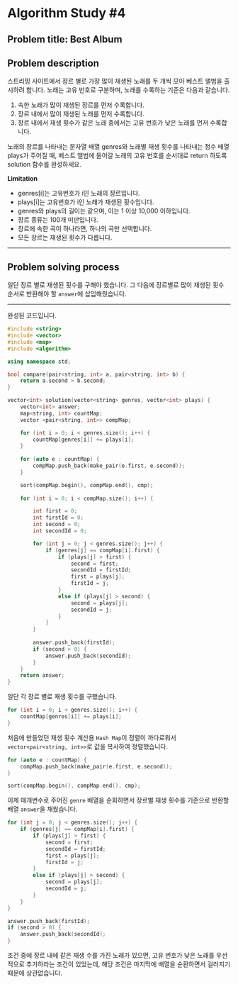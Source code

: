 # Algorithm Study #4

## Problem title: **Best Album**

## Problem description
스트리밍 사이트에서 장르 별로 가장 많이 재생된 노래를 두 개씩 모아 베스트 앨범을 출시하려 합니다. 노래는 고유 번호로 구분하며, 노래를 수록하는 기준은 다음과 같습니다.

1. 속한 노래가 많이 재생된 장르를 먼저 수록합니다.
2. 장르 내에서 많이 재생된 노래를 먼저 수록합니다.
3. 장르 내에서 재생 횟수가 같은 노래 중에서는 고유 번호가 낮은 노래를 먼저 수록합니다.

노래의 장르를 나타내는 문자열 배열 genres와 노래별 재생 횟수를 나타내는 정수 배열 plays가 주어질 때, 베스트 앨범에 들어갈 노래의 고유 번호를 순서대로 return 하도록 solution 함수를 완성하세요.

**Limitation**  
- genres[i]는 고유번호가 i인 노래의 장르입니다.
- plays[i]는 고유번호가 i인 노래가 재생된 횟수입니다.
- genres와 plays의 길이는 같으며, 이는 1 이상 10,000 이하입니다.
- 장르 종류는 100개 미만입니다.
- 장르에 속한 곡이 하나라면, 하나의 곡만 선택합니다.
- 모든 장르는 재생된 횟수가 다릅니다.

***

## Problem solving process

일단 장르 별로 재생된 횟수를 구해야 했습니다. 그 다음에 장르별로 많이 재생된 횟수 순서로 반환해야 할 ```answer```에 삽입해줬습니다.

***

완성된 코드입니다.

``` cpp
#include <string>
#include <vector>
#include <map>
#include <algorithm>

using namespace std;

bool compare(pair<string, int> a, pair<string, int> b) {
	return a.second > b.second;
}

vector<int> solution(vector<string> genres, vector<int> plays) {
	vector<int> answer;
	map<string, int> countMap;
	vector <pair<string, int>> compMap;

	for (int i = 0; i < genres.size(); i++) {
		countMap[genres[i]] += plays[i];
    }
    
    for (auto e : countMap) {
        compMap.push_back(make_pair(e.first, e.second));
    }

	sort(compMap.begin(), compMap.end(), cmp);
    
	for (int i = 0; i < compMap.size(); i++) {

		int first = 0;
        int firstId = 0;
        int second = 0; 
        int secondId = 0;

		for (int j = 0; j < genres.size(); j++) {
			if (genres[j] == compMap[i].first) {
				if (plays[j] > first) {
					second = first;
					secondId = firstId;
					first = plays[j];
					firstId = j;
				}
				else if (plays[j] > second) {
					second = plays[j];
					secondId = j;
				}
			}
		}
        
		answer.push_back(firstId);
		if (second > 0) {
			answer.push_back(secondId);
        }
	}
	return answer;
}
```

일단 각 장르 별로 재생 횟수를 구했습니다.

``` cpp
for (int i = 0; i < genres.size(); i++) {
	countMap[genres[i]] += plays[i];
}
```

처음에 만들었던 재생 횟수 계산용 ```Hash Map```이 정렬이 까다로워서 ```vector<pair<string, int>>```로 값을 복사하여 정렬했습니다.

``` cpp    
for (auto e : countMap) {
    compMap.push_back(make_pair(e.first, e.second));
}

sort(compMap.begin(), compMap.end(), cmp);
```

이제 매개변수로 주어진 ```genre``` 배열을 순회하면서 장르별 재생 횟수를 기준으로 반환할 배열 ```answer```을 채웠습니다.

``` cpp
for (int j = 0; j < genres.size(); j++) {
	if (genres[j] == compMap[i].first) {
		if (plays[j] > first) {
			second = first;
			secondId = firstId;
			first = plays[j];
			firstId = j;
		}
		else if (plays[j] > second) {
			second = plays[j];
			secondId = j;
		}
	}
}

answer.push_back(firstId);
if (second > 0) {
	answer.push_back(secondId);
}
```

조건 중에 장르 내에 같은 재생 수를 가진 노래가 있으면, 고유 번호가 낮은 노래를 우선적으로 추가하라는 조건이 있었는데, 해당 조건은 마지막에 배열을 순환하면서 걸러지기 때문에 상관없습니다.